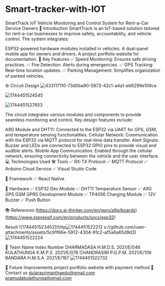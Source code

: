 # Smart-tracker-with-IOT

SmartTrack
IoT Vehicle Monitoring and Control System for Rent-a-Car Service Owners
📖 Introduction
SmartTrack is an IoT-based solution tailored for rent-a-car businesses to improve safety, accountability, and vehicle control. The system integrates:

ESP32-powered hardware modules installed in vehicles.
A dual-panel mobile app for owners and drivers.
A project portfolio website for documentation.
🚩 Key Features
✅ Speed Monitoring: Ensures safe driving practices.
✅ Fire Detection: Alerts during emergencies.
✅ GPS Tracking: Real-time location updates.
✅ Parking Management: Simplifies organization of parked vehicles.

⚙️ Circuit Design
![433117110-73d0ba90-5873-42c1-a4a1-eb6299e109ce](https://github.com/user-attachments/assets/8cabde3d-7cb5-4432-8704-b45ef5406a77)

![1744451524545](https://github.com/user-attachments/assets/877ab2d7-70d2-42c5-b226-0e0611ff7b13)

![1744451527653](https://github.com/user-attachments/assets/ea432b48-4d91-47f6-8f07-1e0a917c555e)

The circuit integrates various modules and components to provide seamless monitoring and control. Key design features include:

A9G Module and DHT11: Connected to the ESP32 via UART for GPS, GSM, and temperature sensing functionalities.
Cellular Network: Communication with the ESP32 via MQTT protocol for real-time data transfer.
Alert Signals:
Buzzer and LEDs are connected to ESP32 GPIO pins to provide visual and audible alerts.
Mobile App Communication: Enabled through the cellular network, ensuring connectivity between the vehicle and the user interface.
💻 Technologies Used
🛠️ Tools
✅ RX-TX Protocol
✅ MQTT Protocol
✅ Arduino Cloud Service
✅ Visual Studio Code

🔧 Framework
✅ React Native

🔌 Hardware
✅ ESP32 Dev Module
✅ DHT11 Temperature Sensor
✅ A9G GPS GSM GPRS Development Module
✅ TP4056 Charging Module
✅ 12V Buzzer
✅ Push Button

📚 References
(https://docs.ai-thinker.com/en/gprs/a9g/boards)
(https://www.espressif.com/en/products/socs/esp32)

Result
![1744451523452](http![1744451522212](https://github.com/user-attachments/assets/d05fc490-67b3-4171-86fc-a2c98dd483bc)
s://github.com/user-attachments/assets/5c91f66e-5912-4304-91c2-af5a6a65d9d3)
![1744451522224](https://github.com/user-attachments/assets/26826ad0-a11e-4bbe-a9ab-76a9c93c725b)

👥 Team
Name	Index Number
DHARMADASA H.M.D.S.	2021/E/046
KULATHUNGA K.M.P.S.	2021/E/078
CHANDRASIRI P.G.P.M.	2021/E/108
BANDARA H.M.S.A.	2021/E/187
![1744451522732](https://github.com/user-attachments/assets/c1149b87-053e-4994-acdd-083c3242fdcb)

🌟 Future Improvements
project portfolio website with payment method
🌟 Contact us
dularasrimanthaedu@gmail.com
pramudakulathunga@gmail.com
